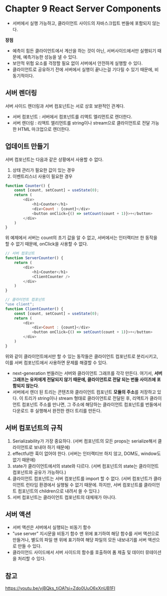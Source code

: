 # Chapter 9 React Server Components

- 서버에서 실행 가능하고, 클라이언트 사이드의 자바스크립트 번들에 포함되지 않는다.

**장점**
- 예측이 힘든 클라이언트에서 계산을 하는 것이 아닌, 서버사이드에서만 실행되기 때문에, 예측가능한 성능을 낼 수 있다.
- 보안적 위험 요소를 걱정할 필요 없이 서버에서 안전하게 실행할 수 있다.
- 클라이언트로 공유하기 전에 서버에서 실행이 끝나는걸 기다릴 수 있기 때문에, 비동기적이다.


## 서버 렌더링
서버 사이드 렌더링과 서버 컴포넌트는 서로 상호 보완적인 관계다.
- 서버 컴포넌트 : 서버에서 컴포넌트를 리액트 엘리먼트로 렌더한다.
- 서버 렌더링 : 리액트 엘리먼트를 string이나 stream으로 클라이언트로 전달 가능한 HTML 마크업으로 렌더한다.

## 업데이트 만들기
서버 컴포넌트는 다음과 같은 상황에서 사용할 수 없다.
1. 상태 관리가 필요한 값이 있는 경우
2. 이벤트리스너 사용이 필요한 경우

```javascript
function Counter() {
    const [count, setCount] = useState(0);
    return (
        <div>
            <h1>Counter</h1>
            <div>Count : {count}</div>
            <button onClick={() => setCount(count + 1)}>+</button>
        </div>
    )
}
```
위 예제에서 서버는 count의 초기 값을 알 수 없고, 서버에서는 인터랙티브 한 동작을 할 수 없기 때문에, onClick을 사용할 수 없다.


```javascript
// 서버 컴포넌트
function ServerCounter() {
    return (
        <div>
            <h1>Counter</h1>
            <ClientCounter />
        </div>
    )
}

// 클라이언트 컴포넌트
"use client";
function ClientCounter() {
    const [count, setCount] = useState(0);
    return (
        <div>
            <div>Count : {count}</div>
            <button onClick={() => setCount(count + 1)}>+</button>
        </div>
    )
}
```
위와 같이 클라이언트에서만 할 수 있는 동작들은 클라이언트 컴포넌트로 분리시키고, 이를 서버 컴포넌트에서 사용하면 문제를 해결할 수 있다.

- next-generation 번들러는 서버와 클라이언트 그래프를 각각 만든다. 여기서, **서버 그래프는 유저에게 전달되지 않기 때문에, 클라이언트로 전달 되는 번들 사이즈에 포함되지 않는다**.
- 서버에서 렌더 된 트리는 콘텐츠와 클라이언트 컴포넌트 **모듈의 주소**를 저장하고 있다. 이 트리가 string이나 stream 형태로 클라이언트로 전달된 후, 리액트가 클라이언트 컴포넌트 주소를 만나면, 그 주소에 해당하는 클라이언트 컴포넌트를 번들에서 다운로드 후 실행해서 완전한 렌더 트리를 만든다.

## 서버 컴포넌트의 규칙
1. Serializability가 가장 중요하다. (서버 컴포넌트의 모든 props는 serialize해서 클라이언트로 보내야 하기 때문에)
2. effectful한 훅이 없어야 한다. (서버는 인터랙티브 하지 않고, DOM도, window도 없기 때문에)
3. state가 클라이언트에서의 state와 다르다. (서버 컴포넌트의 state는 클라이언트 컴포넌트와 공유가 가능하다.)
4. 클라이언트 컴포넌트는 서버 컴포넌트를 import 할 수 없다. (서버 컴포넌트가 클라이언트 런타임 환경에서 실행될 수 없기 때문에. 하지만, 서버 컴포넌트를 클라이언트 컴포넌트의 children으로 내려서 쓸 수 있다.)
5. 서버 컴포넌트는 클라이언트 컴포넌트의 대체재가 아니다.

## 서버 액션
- 서버 액션은 서버에서 실행되는 비동기 함수
- "use server" 지시문을 비동기 함수 맨 위에 표기하여 해당 함수를 서버 액션으로 만들거나, 별도의 파일 맨 위에 표기하여 해당 파일의 모든 내보내기를 서버 액션으로 만들 수 있다.
- 클라이언드 사이드에서 서버 사이드의 함수를 호출하여 폼 제출 및 데이터 뮤테이션을 처리할 수 있다.

## 참고
https://youtu.be/vjBQks_tjOA?si=Zdo0UuO6xXnUB1FI